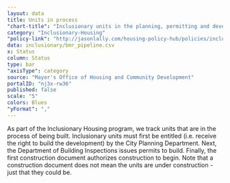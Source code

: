 ```yaml
---
layout: data
title: Units in process
"chart-title": "Inclusionary units in the planning, permitting and development process as of 2014 Q1"
category: "Inclusionary-Housing"
"policy-link": "http://jasonlally.com/housing-policy-hub/policies/inclusionary-housing/"
data: inclusionary/bmr_pipeline.csv
x: Status
column: Status
type: bar
"axisType": category
source: "Mayor's Office of Housing and Community Development"
portalID: "nj3x-rw36"
published: false
scale: "5"
colors: Blues
"yFormat": ","
---
```


As part of the Inclusionary Housing program, we track units that are in the process of being built. Inclusionary units must first be entitled (i.e. receive the right to build the development) by the City Planning Department. Next, the Department of Building Inspections issues permits to build. Finally, the first construction document authorizes construction to begin. Note that a construction document does not mean the units are under construction - just that they could be.
